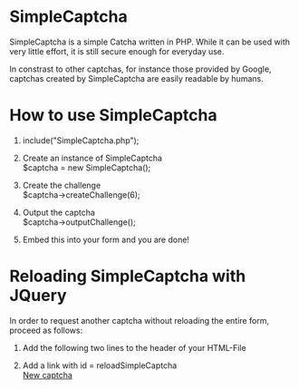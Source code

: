 SimpleCaptcha
=============

SimpleCaptcha is a simple Catcha written in PHP. 
While it can be used with very little effort, it is 
still secure enough for everyday use.

In constrast to other captchas, for instance those provided by Google, 
captchas created by SimpleCaptcha are easily readable by 
humans. 



How to use SimpleCaptcha
========================
1. include("SimpleCaptcha.php");

2. Create an instance of SimpleCaptcha<br/>
   $captcha = new SimpleCaptcha();  

3. Create the challenge<br/>
   $captcha->createChallenge(6);

4. Output the captcha<br/>
   $captcha->outputChallenge();

5. Embed this into your form and you are done!



Reloading SimpleCaptcha with JQuery
===================================
In order to request another captcha without 
reloading the entire form, proceed as follows:

1. Add the following two lines to the header of your HTML-File<br/>
   <script type='text/javascript' src='http://code.jquery.com/jquery-latest.min.js'></script>
   <script type='text/javascript' src='simplecaptcha.js'></script>    

2. Add a link with id = reloadSimpleCaptcha<br/>
   <a href="" id="reloadSimpleCaptcha">New captcha</a>

